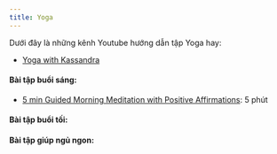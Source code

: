 ```yaml
---
title: Yoga
---
```

Dưới đây là những kênh Youtube hướng dẫn tập Yoga hay:
- [Yoga with Kassandra](https://www.youtube.com/@yogawithkassandra)

#### Bài tập buổi sáng:
- [5 min Guided Morning Meditation with Positive Affirmations](https://www.youtube.com/watch?v=ZizK2yBnncM): 5 phút

#### Bài tập buổi tối:


#### Bài tập giúp ngủ ngon:
